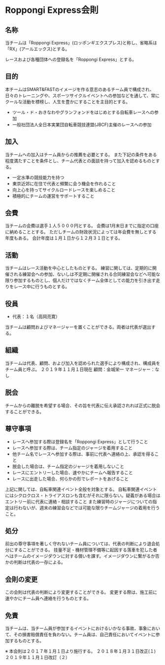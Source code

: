 # Roppongi Express会則

## 名称
当チームは「Roppongi Express」(ロッポンギエクスプレス)と称し、省略系は「RX」(アールエックス)とする。

レースおよび各種団体への登録名を「Roppongi Express」とする。

## 目的
本チームはSMART&FASTのイメージを作る意志のあるチーム員で構成され、日々のトレーニングや、スポーツサイクルイベントへの参加などを通して、常にクールな活動を標榜し、人生を豊かにすることを主目的とする。 

- ツール・ド・おきなわやグランフォンドをはじめとする自転車レースへの参加
- 一般社団法人全日本実業団自転車競技連盟(JBCF)主催のレースへの参加

## 加入
当チームへの加入はチーム員からの推薦を必要とする。
また下記の条件をある程度満たすことを条件とし、チーム代表との面談を持って加入を認めるものとする。

- 一定水準の競技能力を持つ
- 東京近郊に在住で代表と頻繁に会う機会を作れること
- 向上心を持ってサイクルロードレースを楽しめること
- 積極的にチームの運営をサポートすること

## 会費
当チームの会費は選手１人５０００円とする。
会費は1月末日までに指定の口座に納めることとする。
ただしチームの財政状況によっては年会費を無しとする年度もある。 
会計年度は１月１日から１２月３１日とする。

## 活動
当チームはレース活動を中心としたものとする。
練習に関しては、定期的に開催される練習会への参加、ないしは不定期に開催される合同練習会などへ可能な限り参加するものとし、個人だけではなくチーム全体としての能力を引き出す走りをレース中に行うものとする。

## 役員
- 代表：１名（高岡亮寛）

当チームは顧問およびマネージャーを置くことができる。両者は代表が選出する。

## 組織
当チームは代表、顧問、および加入を認められた選手により構成され、構成員をチーム員と呼ぶ。
２０１９年１１月１日現在 
顧問：金城栄一 
マネージャー：なし 

## 脱会
チームからの離脱を希望する場合、その旨を代表に伝え承認されれば正式に脱会することができる。

## 尊守事項
- レースへ参加する際は登録名を「Roppongi Express」として行うこと
- レースへ参加する際は、チーム指定のジャージを着用すること
- 他チーム名でレースへ参加する際は、事前に代表へ連絡の上、承認を得ること
- 脱会した場合は、チーム指定のジャージを着用しないこと
- レースにエントリーした場合、速やかにチームへ報告すること
- レースに出走した場合、何らかの形でレポートをあげること

上記に関しては、自転車関連イベント全般を対象とする。
自転車関連イベントにはシクロクロス・トライアスロンも含むがそれに限らない。疑義がある場合はエントリー前に代表に連絡・相談すること 
また練習時のジャージについての指定は行わないが、週末の練習会などでは可能な限りチームジャージの着用を行うこと。

## 処分
前出の尊守事項を著しく守れないチーム員については、代表の判断により退会処分にすることができる。
技量不足・機材管理不備等に起因する落車を犯した者へはチームのイメージダウンに対する償いを課す。イメージダウンに繋がるか否かの判断は代表の一存による。 

## 会則の変更
この会則は代表の判断により変更することができる。
変更する際は、施工前に速やかにチーム員へ連絡を行うものとする。

## 免責
当チームは、当チーム員が参加するイベントにおけるいかなる事故、事象において、その損害賠償責任を負わない。チーム員は、自己責任においてイベントに参加するものとする。

※ 本会則は２０１７年１月１日より施行する。
２０１８年１月３１日改正(１) 
２０１９年１１月１日改訂（２） 
